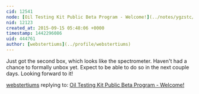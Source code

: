 ```yaml
---
cid: 12541
node: [Oil Testing Kit Public Beta Program - Welcome!](../notes/ygzstc/08-05-2015/oil-testing-kit-public-beta-program-announcing-participants)
nid: 12123
created_at: 2015-09-15 05:48:06 +0000
timestamp: 1442296086
uid: 444761
author: [webstertiums](../profile/webstertiums)
---
```


Just got the second box, which looks like the spectrometer. Haven't had a chance to formally unbox yet. Expect to be able to do so in the next couple days. Looking forward to it!

[webstertiums](../profile/webstertiums) replying to: [Oil Testing Kit Public Beta Program - Welcome!](../notes/ygzstc/08-05-2015/oil-testing-kit-public-beta-program-announcing-participants)

